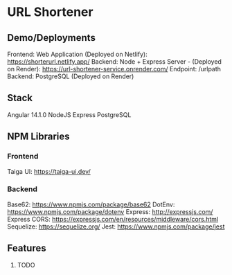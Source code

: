 # URL Shortener

## Demo/Deployments

Frontend: Web Application (Deployed on Netlify): https://shorterurl.netlify.app/
Backend: Node + Express Server - (Deployed on Render): https://url-shortener-service.onrender.com/
Endpoint: /urlpath
Backend: PostgreSQL (Deployed on Render)

## Stack

Angular 14.1.0
NodeJS
Express
PostgreSQL

## NPM Libraries

### Frontend

Taiga UI: https://taiga-ui.dev/

### Backend

Base62: https://www.npmjs.com/package/base62
DotEnv: https://www.npmjs.com/package/dotenv
Express: http://expressjs.com/
Express CORS: https://expressjs.com/en/resources/middleware/cors.html
Sequelize: https://sequelize.org/
Jest: https://www.npmjs.com/package/jest

## Features

1. TODO
